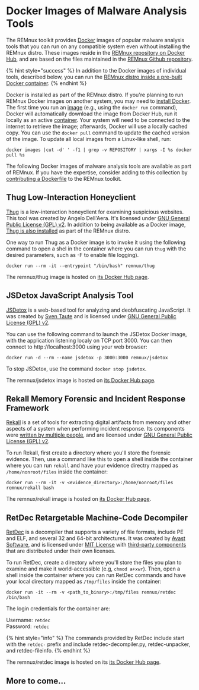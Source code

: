 # Docker Images of Malware Analysis Tools

The REMnux toolkit provides [Docker](https://www.docker.com) images of popular malware analysis tools that you can run on any compatible system even without installing the REMnux distro. These images reside in the [REMnux repository on Docker Hub](https://hub.docker.com/u/remnux), and are based on the files maintained in the [REMnux Github repository](https://github.com/REMnux/docker).

{% hint style="success" %}
In addition to the Docker images of individual tools, described below, you can run the [REMnux distro inside a pre-built Docker container](../install-distro/remnux-in-a-container.md).
{% endhint %}

Docker is installed as part of the REMnux distro. If you're planning to run REMnux Docker images on another system, you may need to [install Docker](https://docs.docker.com/get-docker/). The first time you run an [image](https://jfrog.com/knowledge-base/a-beginners-guide-to-understanding-and-building-docker-images/) \(e.g., using the `docker run` command\), Docker will automatically download the image from Docker Hub, run it locally as an active [container](https://www.docker.com/resources/what-container). Your system will need to be connected to the internet to retrieve the image; afterwards, Docker will use a locally cached copy. You can use the `docker pull` command to update the cached version of the image. To update all local images from a Linux-like shell, run:

```text
docker images |cut -d' ' -f1 | grep -v REPOSITORY | xargs -I %s docker pull %s
```

The following Docker images of malware analysis tools are available as part of REMnux. If you have the expertise, consider adding to this collection by [contributing a Dockerfile](../get-involved/add-or-update-tools/contribute-dockerfile.md) to the REMnux toolkit.

## Thug Low-Interaction Honeyclient <a id="thug"></a>

[Thug](https://github.com/buffer/thug) is a low-interaction honeyclient for examining suspicious websites. This tool was created by Angelo Dell'Aera. It's licensed under [GNU General Public License \(GPL\) v2](https://github.com/buffer/thug/blob/master/LICENSE.txt). In addition to being available as a Docker image, [Thug is also installed](../discover-the-tools/explore+network+interactions/connecting.md#thug) as part of the REMnux distro.

One way to run Thug as a Docker image is to invoke it using the following command to open a shel in the container where you can run `thug` with the desired parameters, such as -F to enable file logging\).

```text
docker run --rm -it --entrypoint "/bin/bash" remnux/thug
```

The remnux/thug image is hosted on [its Docker Hub page](https://hub.docker.com/repository/docker/remnux/thug).

## JSDetox JavaScript Analysis Tool <a id="jsdetox"></a>

[JSDetox](http://www.relentless-coding.com/projects/jsdetox) is a web-based tool for analyzing and deobfuscating JavaScript. It was created by [Sven Taute](https://twitter.com/sven_t) and is licensed under [GNU General Public License \(GPL\) v2](https://github.com/svent/jsdetox).

You can use the following command to launch the JSDetox Docker image, with the application listening localy on TCP port 3000. You can then connect to http://localhost:3000 using your web browser:

```text
docker run -d --rm --name jsdetox -p 3000:3000 remnux/jsdetox
```

To stop JSDetox, use  the command `docker stop jsdetox`.

The remnux/jsdetox image is hosted on [its Docker Hub page](https://hub.docker.com/r/remnux/jsdetox/).

## Rekall Memory Forensic and Incident Response Framework <a id="rekall"></a>

[Rekall](https://github.com/google/rekall) is a set of tools for extracting digital artifacts from memory and other aspects of a system when performing incident response. Its components were [written by multiple people](https://github.com/google/rekall/blob/master/AUTHORS.md), and are licensed under  [GNU General Public License \(GPL\) v2](https://github.com/google/rekall/blob/master/LICENSE.txt). 

To run Rekall, first create a directory where you'll store the forensic evidence. Then, use a command like this to open a shell inside the container where you can run `rekall` and have your evidence directry mapped as `/home/nonroot/files` inside the container:

```text
docker run --rm -it -v <evidence_directory>:/home/nonroot/files remnux/rekall bash
```

The remnux/rekall image is hosted on [its Docker Hub page](https://hub.docker.com/repository/docker/remnux/rekall).

## RetDec Retargetable Machine-Code Decompiler <a id="retdec"></a>

[RetDec](https://retdec.com) is a decompiler that supports a variety of file formats, include PE and ELF, and several 32 and 64-bit architectures. It was created by [Avast Software](https://www.avast.com), and is licensed under [MIT License](https://github.com/avast/retdec/blob/master/LICENSE) with [third-party components](https://github.com/avast/retdec/blob/master/LICENSE-THIRD-PARTY) that are distributed under their own licenses.

To run RetDec, create a directory where you'll store the files you plan to examine and make it world-accessible \(e.g, `chmod a+xwr`\). Then,  open a shell inside the container where you can run RetDec commands and have your local directory mapped as `/tmp/files` inside the container:

```text
docker run -it --rm -v <path_to_binary>:/tmp/files remnux/retdec /bin/bash
```

The login credentials for the container are:

Username: `retdec`  
Password: `retdec`

{% hint style="info" %}
The commands provided by RetDec include start with the `retdec-` prefix and include retdec-decompiler.py, retdec-unpacker, and retdec-fileinfo.
{% endhint %}

The remnux/retdec image is hosted on its [its Docker Hub page](https://hub.docker.com/repository/docker/remnux/retdec).

## More to come...

